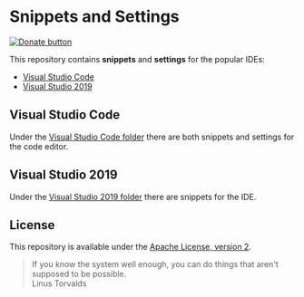 # Snippets and Settings

[![Donate button](https://img.shields.io/static/v1?label=Donate&message=PayPal&color=informational&logo=PayPal&style=flat-square)](https://www.paypal.com/donate?hosted_button_id=C38RSCD9QGZBQ)

This repository contains **snippets** and **settings** for the popular IDEs:

* [Visual Studio Code](https://code.visualstudio.com/)
* [Visual Studio 2019](https://visualstudio.microsoft.com/vs/)

## Visual Studio Code

Under the [Visual Studio Code folder](Visual_Studio_Code) there are both
snippets and settings for the code editor.

## Visual Studio 2019

Under the [Visual Studio 2019 folder](Visual_Studio_2019) there are snippets
for the IDE.

## License

This repository is available under the [Apache License, version 2](LICENSE).

> If you know the system well enough, you can do things that aren't supposed
> to be possible.  
> Linus Torvalds
